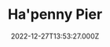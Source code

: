 ---
date: 2022-12-27T13:53:27.000Z
title: Ha'penny Pier
latitude: 51.94821075339469
longitude: 1.2864802657440513
category: checkin
---